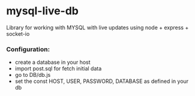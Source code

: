 # mysql-live-db
Library for working with MYSQL with live updates using node + express + socket-io

### Configuration:
- create a database in your host
- import post.sql for fetch initial data
- go to DB/db.js
- set the const HOST, USER, PASSWORD, DATABASE as defined in your db
